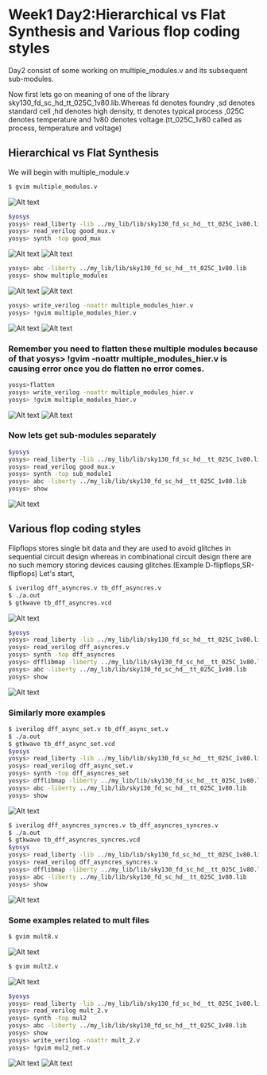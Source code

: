 # Week1 Day2:Hierarchical vs Flat Synthesis and Various flop coding styles 

Day2 consist of some working on multiple_modules.v and its subsequent sub-modules.

Now first lets go on meaning of one of the library sky130_fd_sc_hd_tt_025C_1v80.lib.Whereas fd denotes foundry ,sd denotes standard cell ,hd denotes high density, tt denotes typical process ,025C denotes temperature and 1v80 denotes voltage.(tt_025C_1v80 called as process, temperature and voltage)

## Hierarchical vs Flat Synthesis
We will begin with multiple_module.v
```bash
$ gvim multiple_modules.v
```
![Alt text](IMAGES/1.png)

```bash
$yosys                                                                             
yosys> read_liberty -lib ../my_lib/lib/sky130_fd_sc_hd__tt_025C_1v80.lib           
yosys> read_verilog good_mux.v                                                     
yosys> synth -top good_mux
```
![Alt text](IMAGES/3.png)
![Alt text](IMAGES/4.png)

```bash                                                         
yosys> abc -liberty ../my_lib/lib/sky130_fd_sc_hd__tt_025C_1v80.lib                     
yosys> show multiple_modules
```
![Alt text](IMAGES/5.png)
![Alt text](IMAGES/11.png)

```bash                                                         
yosys> write_verilog -noattr multiple_modules_hier.v                   
yosys> !gvim multiple_modules_hier.v
```
![Alt text](IMAGES/7.png)
![Alt text](IMAGES/8.png)

### Remember you need to flatten these multiple modules because of that yosys> !gvim -noattr multiple_modules_hier.v is causing error once you do flatten no error comes.
```bash
yosys>flatten                                                    
yosys> write_verilog -noattr multiple_modules_hier.v                   
yosys> !gvim multiple_modules_hier.v
```
![Alt text](IMAGES/9.png)
![Alt text](IMAGES/10.png)
### Now lets get sub-modules separately
```bash
$yosys                                                                             
yosys> read_liberty -lib ../my_lib/lib/sky130_fd_sc_hd__tt_025C_1v80.lib           
yosys> read_verilog good_mux.v                                                     
yosys> synth -top sub_module1
yosys> abc -liberty ../my_lib/lib/sky130_fd_sc_hd__tt_025C_1v80.lib
yosys> show
```
![Alt text](IMAGES/14.png)


## Various flop coding styles 

Flipflops stores single bit data and they are used to avoid glitches in sequential circuit design whereas in combinational circuit design there are no such memory storing devices causing glitches.(Example D-flipflops,SR-flipflops)
Let's start,
```bash
$ iverilog dff_asyncres.v tb_dff_asyncres.v
$ ./a.out
$ gtkwave tb_dff_asyncres.vcd
```
![Alt text](IMAGES/16.png)

```bash
$yosys
yosys> read_liberty -lib ../my_lib/lib/sky130_fd_sc_hd__tt_025C_1v80.lib           
yosys> read_verilog dff_asyncres.v                                                     
yosys> synth -top dff_asyncres                                                         
yosys> dfflibmap -liberty ../my_lib/lib/sky130_fd_sc_hd__tt_025C_1v80.lib
yosys> abc -liberty ../my_lib/lib/sky130_fd_sc_hd__tt_025C_1v80.lib                    
yosys> show 
```
![Alt text](IMAGES/20.png)

### Similarly more examples
```bash
$ iverilog dff_async_set.v tb_dff_async_set.v
$ ./a.out
$ gtkwave tb_dff_async_set.vcd
$yosys
yosys> read_liberty -lib ../my_lib/lib/sky130_fd_sc_hd__tt_025C_1v80.lib           
yosys> read_verilog dff_async_set.v                                                     
yosys> synth -top dff_asyncres_set                                                         
yosys> dfflibmap -liberty ../my_lib/lib/sky130_fd_sc_hd__tt_025C_1v80.lib
yosys> abc -liberty ../my_lib/lib/sky130_fd_sc_hd__tt_025C_1v80.lib                    
yosys> show 
```
![Alt text](IMAGES/21.png)

```bash
$ iverilog dff_asyncres_syncres.v tb_dff_asyncres_syncres.v
$ ./a.out
$ gtkwave tb_dff_asyncres_syncres.vcd
$yosys
yosys> read_liberty -lib ../my_lib/lib/sky130_fd_sc_hd__tt_025C_1v80.lib           
yosys> read_verilog dff_asyncres_syncres.v                                                    yosys> synth -top dff_asyncres_syncres                                                        
yosys> dfflibmap -liberty ../my_lib/lib/sky130_fd_sc_hd__tt_025C_1v80.lib
yosys> abc -liberty ../my_lib/lib/sky130_fd_sc_hd__tt_025C_1v80.lib                    
yosys> show 
```
![Alt text](IMAGES/22.png)

### Some examples related to mult files

```bash
$ gvim mult8.v
```
![Alt text](IMAGES/23.png)

```bash
$ gvim mult2.v
```
![Alt text](IMAGES/24.png)

```bash
$yosys
yosys> read_liberty -lib ../my_lib/lib/sky130_fd_sc_hd__tt_025C_1v80.lib           
yosys> read_verilog mult_2.v
yosys> synth -top mul2                                                        
yosys> abc -liberty ../my_lib/lib/sky130_fd_sc_hd__tt_025C_1v80.lib                    
yosys> show
yosys> write_verilog -noattr mult_2.v                   
yosys> !gvim mul2_net.v
```
![Alt text](IMAGES/27.png)
![Alt text](IMAGES/29.png)
